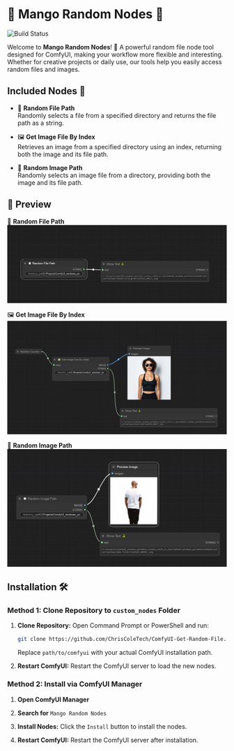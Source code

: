 # 🥭 Mango Random Nodes 🥭

![Build Status](https://img.shields.io/github/actions/workflow/status/ChrisColeTech/ComfyUI-Get-Random-File/publish_action.yml?branch=main&label=Build%20Status)

Welcome to **Mango Random Nodes**! 🚀 A powerful random file node tool designed for ComfyUI, making your workflow more flexible and interesting. Whether for creative projects or daily use, our tools help you easily access random files and images.

## Included Nodes 🌟

- 🎲 **Random File Path**  
  Randomly selects a file from a specified directory and returns the file path as a string.

- 🖼️ **Get Image File By Index**  
  Retrieves an image from a specified directory using an index, returning both the image and its file path.

- 🎲 **Random Image Path**  
  Randomly selects an image file from a directory, providing both the image and its file path.

## 📸 Preview

🎲 **Random File Path**  
![Preview Image](https://github.com/ChrisColeTech/ComfyUI-Get-Random-File/blob/main/img/preview3.jpg)

🖼️ **Get Image File By Index**  
![Preview Image](https://github.com/ChrisColeTech/ComfyUI-Get-Random-File/blob/main/img/preview2.jpg)

🎲 **Random Image Path**  
![Preview Image](https://github.com/ChrisColeTech/ComfyUI-Get-Random-File/blob/main/img/preview1.jpg)

## Installation 🛠️

### Method 1: Clone Repository to `custom_nodes` Folder

1. **Clone Repository:**
   Open Command Prompt or PowerShell and run:
   ```bash
   git clone https://github.com/ChrisColeTech/ComfyUI-Get-Random-File.git <path/to/comfyui/custom_nodes>
   ```
   Replace `path/to/comfyui` with your actual ComfyUI installation path.

2. **Restart ComfyUI:**
   Restart the ComfyUI server to load the new nodes.

### Method 2: Install via ComfyUI Manager

1. **Open ComfyUI Manager**

2. **Search for** `Mango Random Nodes`

3. **Install Nodes:**
   Click the `Install` button to install the nodes.

4. **Restart ComfyUI:**
   Restart the ComfyUI server after installation.
